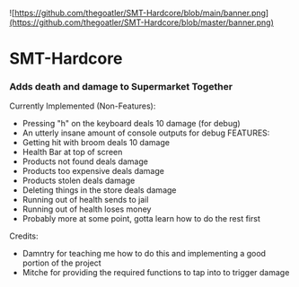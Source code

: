 ![https://github.com/thegoatler/SMT-Hardcore/blob/main/banner.png](https://github.com/thegoatler/SMT-Hardcore/blob/master/banner.png)


# SMT-Hardcore
### Adds death and damage to Supermarket Together
Currently Implemented (Non-Features):
- Pressing "h" on the keyboard deals 10 damage (for debug)
- An utterly insane amount of console outputs for debug
FEATURES:
- Getting hit with broom deals 10 damage
- Health Bar at top of screen
- Products not found deals damage
- Products too expensive deals damage
- Products stolen deals damage
- Deleting things in the store deals damage
- Running out of health sends to jail
- Running out of health loses money
- Probably more at some point, gotta learn how to do the rest first

Credits:
- Damntry for teaching me how to do this and implementing a good portion of the project
- Mitche for providing the required functions to tap into to trigger damage

